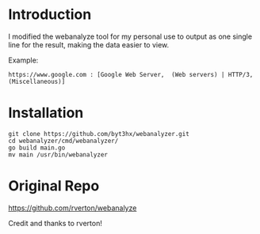 # Introduction

I modified the webanalyze tool for my personal use to output as one single line for the result, making the data easier to view.

Example:
```
https://www.google.com : [Google Web Server,  (Web servers) | HTTP/3,  (Miscellaneous)]
```

# Installation

```
git clone https://github.com/byt3hx/webanalyzer.git
cd webanalyzer/cmd/webanalyzer/
go build main.go
mv main /usr/bin/webanalyzer
```
# Original Repo

https://github.com/rverton/webanalyze

Credit and thanks to rverton!
